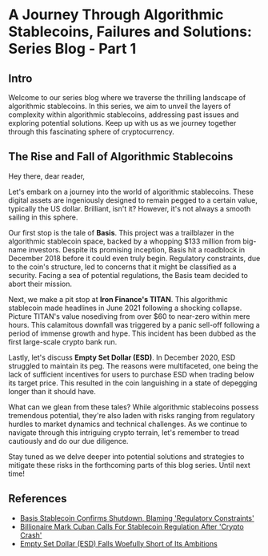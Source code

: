 # A Journey Through Algorithmic Stablecoins, Failures and Solutions: Series Blog - Part 1

## Intro

Welcome to our series blog where we traverse the thrilling landscape of algorithmic stablecoins. In this series, we aim to unveil the layers of complexity within algorithmic stablecoins, addressing past issues and exploring potential solutions. Keep up with us as we journey together through this fascinating sphere of cryptocurrency. 

## The Rise and Fall of Algorithmic Stablecoins

Hey there, dear reader,

Let's embark on a journey into the world of algorithmic stablecoins. These digital assets are ingeniously designed to remain pegged to a certain value, typically the US dollar. Brilliant, isn't it? However, it's not always a smooth sailing in this sphere.

Our first stop is the tale of **Basis**. This project was a trailblazer in the algorithmic stablecoin space, backed by a whopping $133 million from big-name investors. Despite its promising inception, Basis hit a roadblock in December 2018 before it could even truly begin. Regulatory constraints, due to the coin's structure, led to concerns that it might be classified as a security. Facing a sea of potential regulations, the Basis team decided to abort their mission.

Next, we make a pit stop at **Iron Finance's TITAN**. This algorithmic stablecoin made headlines in June 2021 following a shocking collapse. Picture TITAN's value nosediving from over $60 to near-zero within mere hours. This calamitous downfall was triggered by a panic sell-off following a period of immense growth and hype. This incident has been dubbed as the first large-scale crypto bank run.

Lastly, let's discuss **Empty Set Dollar (ESD)**. In December 2020, ESD struggled to maintain its peg. The reasons were multifaceted, one being the lack of sufficient incentives for users to purchase ESD when trading below its target price. This resulted in the coin languishing in a state of depegging longer than it should have.

What can we glean from these tales? While algorithmic stablecoins possess tremendous potential, they're also laden with risks ranging from regulatory hurdles to market dynamics and technical challenges. As we continue to navigate through this intriguing crypto terrain, let's remember to tread cautiously and do our due diligence.  

Stay tuned as we delve deeper into potential solutions and strategies to mitigate these risks in the forthcoming parts of this blog series. Until next time!

## References

- [Basis Stablecoin Confirms Shutdown, Blaming 'Regulatory Constraints'](https://www.coindesk.com/basis-stablecoin-confirms-shutdown-blaming-regulatory-constraints)
- [Billionaire Mark Cuban Calls For Stablecoin Regulation After 'Crypto Crash'](https://www.forbes.com/sites/billybambrough/2021/06/17/billionaire-mark-cuban-calls-for-stablecoin-regulation-after-losing-money-in-crypto-crash/?sh=4eaea7d25379)
- [Empty Set Dollar (ESD) Falls Woefully Short of Its Ambitions](https://cryptobriefing.com/empty-set-dollar-esd-falls-woefully-short-its-ambitions/)
